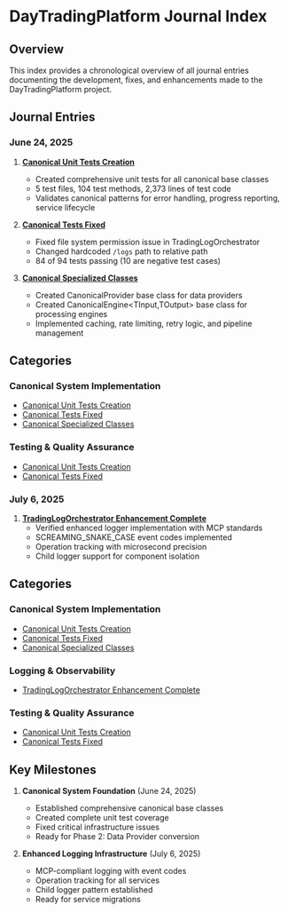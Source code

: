 # DayTradingPlatform Journal Index

## Overview
This index provides a chronological overview of all journal entries documenting the development, fixes, and enhancements made to the DayTradingPlatform project.

## Journal Entries

### June 24, 2025

1. **[Canonical Unit Tests Creation](Journal_2025-06-24_Canonical_Unit_Tests.md)**
   - Created comprehensive unit tests for all canonical base classes
   - 5 test files, 104 test methods, 2,373 lines of test code
   - Validates canonical patterns for error handling, progress reporting, service lifecycle

2. **[Canonical Tests Fixed](Journal_2025-06-24_Canonical_Tests_Fixed.md)**
   - Fixed file system permission issue in TradingLogOrchestrator
   - Changed hardcoded `/logs` path to relative path
   - 84 of 94 tests passing (10 are negative test cases)

3. **[Canonical Specialized Classes](Journal_2025-06-24_Canonical_Specialized_Classes.md)**
   - Created CanonicalProvider<TData> base class for data providers
   - Created CanonicalEngine<TInput,TOutput> base class for processing engines
   - Implemented caching, rate limiting, retry logic, and pipeline management

## Categories

### Canonical System Implementation
- [Canonical Unit Tests Creation](Journal_2025-06-24_Canonical_Unit_Tests.md)
- [Canonical Tests Fixed](Journal_2025-06-24_Canonical_Tests_Fixed.md)
- [Canonical Specialized Classes](Journal_2025-06-24_Canonical_Specialized_Classes.md)

### Testing & Quality Assurance
- [Canonical Unit Tests Creation](Journal_2025-06-24_Canonical_Unit_Tests.md)
- [Canonical Tests Fixed](Journal_2025-06-24_Canonical_Tests_Fixed.md)

### July 6, 2025

1. **[TradingLogOrchestrator Enhancement Complete](2025-07-06_TradingLogOrchestrator_Enhancement_Complete.md)**
   - Verified enhanced logger implementation with MCP standards
   - SCREAMING_SNAKE_CASE event codes implemented
   - Operation tracking with microsecond precision
   - Child logger support for component isolation

## Categories

### Canonical System Implementation
- [Canonical Unit Tests Creation](Journal_2025-06-24_Canonical_Unit_Tests.md)
- [Canonical Tests Fixed](Journal_2025-06-24_Canonical_Tests_Fixed.md)
- [Canonical Specialized Classes](Journal_2025-06-24_Canonical_Specialized_Classes.md)

### Logging & Observability
- [TradingLogOrchestrator Enhancement Complete](2025-07-06_TradingLogOrchestrator_Enhancement_Complete.md)

### Testing & Quality Assurance
- [Canonical Unit Tests Creation](Journal_2025-06-24_Canonical_Unit_Tests.md)
- [Canonical Tests Fixed](Journal_2025-06-24_Canonical_Tests_Fixed.md)

## Key Milestones

1. **Canonical System Foundation** (June 24, 2025)
   - Established comprehensive canonical base classes
   - Created complete unit test coverage
   - Fixed critical infrastructure issues
   - Ready for Phase 2: Data Provider conversion

2. **Enhanced Logging Infrastructure** (July 6, 2025)
   - MCP-compliant logging with event codes
   - Operation tracking for all services
   - Child logger pattern established
   - Ready for service migrations